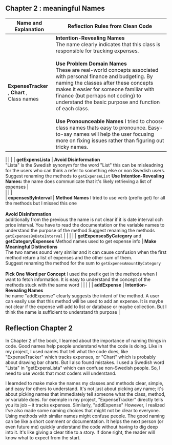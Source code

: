 ## Chapter 2 : meaningful Names 


| Name and Explanation                    | Reflection Rules from Clean Code                    |
|-----------------------------------------|------------------------------------------------------|
| **ExpenseTracker**  , **Chart** , <br> Class names                    | **Intention-Revealing Names**<br>The name clearly indicates that this class is responsible for tracking expenses.<br> <br>**Use Problem Domain Names** <br>  These are real-world concepts associated with personal finance and budgeting. By naming the classes after these concepts makes it easier for someone familiar with finance (but perhaps not coding) to understand the basic purpose and function of each class. <br> <br> **Use Pronounceable Names** I tried to choose class names thats easy to pronounce. Easy-to-say names will help the user focusing more on fixing issues rather than figuring out tricky names.             |     
|
|                                             |
| **getExpensLista** | **Avoid Disinformation**<br>"Lista" is the Swedish synonym for the word "List" this can be misleadning for the users who can think a refer to something else or non Swedish users.<br> Suggest renaming the methods to `getExpenseList`  **Use Intention-Revealing Names:** the name does communicate that it's likely retrieving a list of expenses  |                          
|                                           | |      
| **expensesByInterval**                    | **Method Names** I tried to use verb (prefix get) for all the methods but I missed this one <br> <br> **Avoid Disinformation** <br> additionally from the previous the name is not clear if it is date interval och price interval. You have to read the documentation or the variable names to understand the purpose of the method Suggest renaming the methods `getExpensesByDateInterval`     | 
|                                           |                               |
| **getExpensesByCategory** and  **getCategoryExpenses**  Method names used to get expense info                                    |   **Make Meaningful Distinctions**<br>   The two names sound very similar and it can cause confusion when the first method return a list of expenses and the other sum of them.<br> Suggest renaming the method for the sum to   `getExpenesAmountByCategory`<br> <br> **Pick One Word per Concept** I used the prefix get in the methods when I want to fetch information. It is easy to understand the concept of the methods stuck with the same word         |
|                                           |                                                     |
| **addExpense**    | **Intention-Revealing Names**<br> he name "addExpense" clearly suggests the intent of the method. A user can easily use that this method will be used to add an expense. It is maybe not clear if the expense will add to list or database or maybe collection. But I think the name is sufficient to understand th purpose   |


## Reflection Chapter 2 

In Chapter 2 of the book, I learned about the importance of naming things in code. Good names help people understand what the code is doing. Like in my project, I used names that tell what the code does, like "ExpenseTracker" which tracks expenses, or "Chart" which is probably about drawing bar charts. But I also found mistakes. I used a Swedish word "Lista" in "getExpensLista" which can confuse non-Swedish people. So, I need to use words that most coders will understand.

I learnded to make make the names my classes and methods clear, simple, and easy for others to understand. It's not just about picking any name; it's about picking names that immediately tell someone what the class, method, or variable does. for exemple in my project, "ExpenseTracker" directly tells you its job – it tracks expenses. Similarly, "addExpense" However, I realized I've also made some naming choices that might not be clear to everyone. Using methods with similar names might confuse people.
The good naming can be like a short comment or documentation. It helps the next person (or even future me) quickly understand the code without having to dig deep into it. It's like giving a clear title to a story. If done right, the reader will know what to expect from the start.